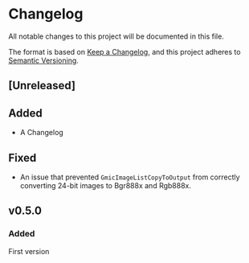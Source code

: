 # Changelog

All notable changes to this project will be documented in this file.

The format is based on [Keep a Changelog](https://keepachangelog.com/en/1.0.0/),
and this project adheres to [Semantic Versioning](https://semver.org/spec/v2.0.0.html).

## [Unreleased]

## Added

* A Changelog

## Fixed

* An issue that prevented `GmicImageListCopyToOutput` from correctly converting 24-bit images to Bgr888x and Rgb888x.

## v0.5.0

### Added

First version

